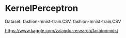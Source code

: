 # KernelPerceptron

Dataset: fashion-mnist-train.CSV, fashion-mnist-train.CSV

https://www.kaggle.com/zalando-research/fashionmnist
